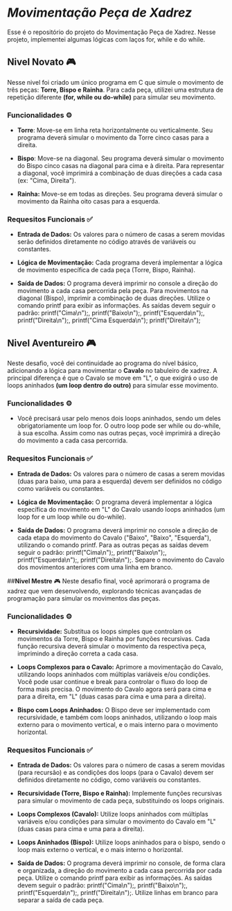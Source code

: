 
# *Movimentação Peça de Xadrez* 

Esse é o repositório do projeto do Movimentação Peça de Xadrez. Nesse projeto, implementei algumas lógicas com laços for, while e do while.

## **Nivel Novato** 🎮

Nesse nivel foi criado um único programa em C que simule o movimento de três peças: **Torre, Bispo e Rainha**. Para cada peça, utilizei uma estrutura de repetição diferente **(for, while ou do-while)** para simular seu movimento. 

### **Funcionalidades** ⚙️
- **Torre**: Move-se em linha reta horizontalmente ou verticalmente. Seu programa deverá simular o movimento da Torre cinco casas para a direita.

- **Bispo**: Move-se na diagonal. Seu programa deverá simular o movimento do Bispo cinco casas na diagonal para cima e à direita. Para representar a diagonal, você imprimirá a combinação de duas direções a cada casa (ex: "Cima, Direita").

- **Rainha:** Move-se em todas as direções. Seu programa deverá simular o movimento da Rainha oito casas para a esquerda.

### **Requesitos Funcionais** ✅
 - **Entrada de Dados:** Os valores para o número de casas a serem movidas serão definidos diretamente no código através de variáveis ou constantes.
 
- **Lógica de Movimentação:** Cada programa deverá implementar a lógica de movimento específica de cada peça (Torre, Bispo, Rainha).
 
- **Saída de Dados:** O programa deverá imprimir no console a direção do movimento a cada casa percorrida pela peça. Para movimentos na diagonal (Bispo), imprimir a combinação de duas direções. Utilize o comando printf para exibir as informações. As saídas devem seguir o padrão: printf("Cima\n");, printf("Baixo\n");, printf("Esquerda\n");, printf("Direita\n");, printf("Cima Esquerda\n"); printf("Direita\n");

## **Nivel Aventureiro** 🎮

Neste desafio, você dei continuidade ao programa do nível básico, adicionando a lógica para movimentar o **Cavalo** no tabuleiro de xadrez. A principal diferença é que o Cavalo se move em "L", o que exigirá o uso de loops aninhados **(um loop dentro do outro)** para simular esse movimento.

### **Funcionalidades** ⚙️
 - Você precisará usar pelo menos dois loops aninhados, sendo um deles obrigatoriamente um loop for. O outro loop pode ser while ou do-while, à sua escolha. Assim como nas outras peças, você imprimirá a direção do movimento a cada casa percorrida.

### **Requesitos Funcionais** ✅
- **Entrada de Dados:** Os valores para o número de casas a serem movidas (duas para baixo, uma para a esquerda) devem ser definidos no código como variáveis ou constantes.
 
- **Lógica de Movimentação:** O programa deverá implementar a lógica específica do movimento em "L" do Cavalo usando loops aninhados (um loop for e um loop while ou do-while).
 
- **Saída de Dados:** O programa deverá imprimir no console a direção de cada etapa do movimento do Cavalo ("Baixo", "Baixo", "Esquerda"), utilizando o comando printf. Para as outras peças as saídas devem seguir o padrão: printf("Cima\n");, printf("Baixo\n");, printf("Esquerda\n");, printf("Direita\n");. Separe o movimento do Cavalo dos movimentos anteriores com uma linha em branco.

##**Nivel Mestre** 🎮
Neste desafio final, você aprimorará o programa de xadrez que vem desenvolvendo, explorando técnicas avançadas de programação para simular os movimentos das peças.

### **Funcionalidades** ⚙️
- **Recursividade:** Substitua os loops simples que controlam os movimentos da Torre, Bispo e Rainha por funções recursivas. Cada função recursiva deverá simular o movimento da respectiva peça, imprimindo a direção correta a cada casa.
 
- **Loops Complexos para o Cavalo:** Aprimore a movimentação do Cavalo, utilizando loops aninhados com múltiplas variáveis e/ou condições. Você pode usar continue e break para controlar o fluxo do loop de forma mais precisa. O movimento do Cavalo agora será para cima e para a direita, em "L" (duas casas para cima e uma para a direita).
 
- **Bispo com Loops Aninhados:** O Bispo deve ser implementado com recursividade, e também com loops aninhados, utilizando o loop mais externo para o movimento vertical, e o mais interno para o movimento horizontal.

### **Requesitos Funcionais** ✅
- **Entrada de Dados:** Os valores para o número de casas a serem movidas (para recursão) e as condições dos loops (para o Cavalo) devem ser definidos diretamente no código, como variáveis ou constantes.
 
- **Recursividade (Torre, Bispo e Rainha):** Implemente funções recursivas para simular o movimento de cada peça, substituindo os loops originais.
 
- **Loops Complexos (Cavalo):** Utilize loops aninhados com múltiplas variáveis e/ou condições para simular o movimento do Cavalo em "L" (duas casas para cima e uma para a direita).
 
- **Loops Aninhados (Bispo):** Utilize loops aninhados para o bispo, sendo o loop mais externo o vertical, e o mais interno o horizontal.
 
- **Saída de Dados:** O programa deverá imprimir no console, de forma clara e organizada, a direção do movimento a cada casa percorrida por cada peça. Utilize o comando printf para exibir as informações. As saídas devem seguir o padrão: printf("Cima\n");, printf("Baixo\n");, printf("Esquerda\n");, printf("Direita\n");. Utilize linhas em branco para separar a saída de cada peça.
